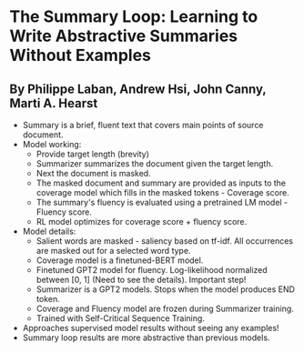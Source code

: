 # The Summary Loop: Learning to Write Abstractive Summaries Without Examples
## By  Philippe Laban, Andrew Hsi, John Canny, Marti A. Hearst

* Summary is a brief, fluent text that covers main points of source document.
* Model working:
    * Provide target length (brevity)
    * Summarizer summarizes the document given the target length.
    * Next the document is masked.
    * The masked document and summary are provided as inputs to the coverage model which fills in the masked tokens - Coverage score.
    * The summary's fluency is evaluated using a pretrained LM model - Fluency score.
    * RL model optimizes for coverage score + fluency score.
*  Model details:
    * Salient words are masked - saliency based on tf-idf. All occurrences are masked out for a selected word type.  
    * Coverage model is a finetuned-BERT model.
    * Finetuned GPT2 model for fluency. Log-likelihood normalized between [0, 1] (Need to see the details). Important step!
    * Summarizer is a GPT2 models. Stops when the model produces END token.
    * Coverage and Fluency model are frozen during Summarizer training.
    * Trained with Self-Critical Sequence Training.
* Approaches supervised model results without seeing any examples!
* Summary loop results are more abstractive than previous models.
